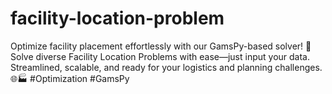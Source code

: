 # facility-location-problem
Optimize facility placement effortlessly with our GamsPy-based solver! 🚀 Solve diverse Facility Location Problems with ease—just input your data. Streamlined, scalable, and ready for your logistics and planning challenges. 🌐🏭 #Optimization #GamsPy

